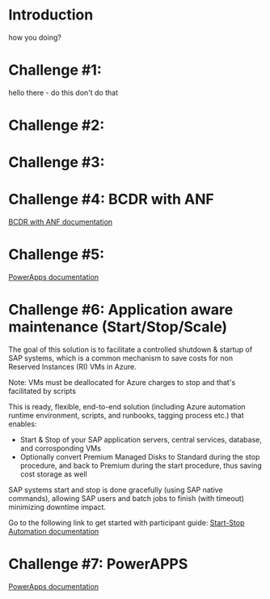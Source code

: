 # Introduction

how you doing?


# Challenge #1:  

hello there - do this don't do that


# Challenge #2: 
# Challenge #3: 
# Challenge #4: BCDR with ANF


[BCDR with ANF documentation](https://github.com/Microsoft-SAPonAzure-OpenHack/Learning-the-OpenHack-Way/tree/main/04-BCDR%20with%20ANF)

# Challenge #5: 
[PowerApps documentation](https://github.com/Microsoft-SAPonAzure-OpenHack/Learning-the-OpenHack-Way/blob/main/05-PowerApps)


# Challenge #6: Application aware maintenance (Start/Stop/Scale)

The goal of this solution is to facilitate a controlled shutdown & startup of SAP systems, which is a common mechanism to save costs for non Reserved Instances (RI) VMs in Azure.

Note: VMs must be deallocated for Azure charges to stop and that's facilitated by scripts

This is ready, flexible, end-to-end solution (including Azure automation runtime environment, scripts, and runbooks, tagging process etc.) that enables:

- Start & Stop of your SAP application servers, central services, database, and corrosponding VMs
- Optionally convert Premium Managed Disks to Standard during the stop procedure, and back to Premium during the start procedure, thus saving cost storage as well  

SAP systems start and stop is done gracefully (using SAP native commands), allowing SAP users and batch jobs to finish (with timeout) minimizing downtime impact.  

Go to the following link to get started with participant guide: [Start-Stop Automation documentation](https://github.com/Microsoft-SAPonAzure-OpenHack/SAPOH/blob/main/06-Start-Stop-Automation)

# Challenge #7: PowerAPPS
[PowerApps documentation](https://github.com/Microsoft-SAPonAzure-OpenHack/Learning-the-OpenHack-Way/blob/main/05-PowerApps)
